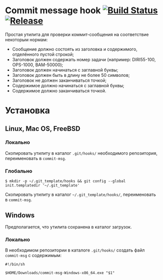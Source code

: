 # Commit message hook [![Build Status](https://travis-ci.org/itmh/commit-msg.svg?branch=master)](https://travis-ci.org/itmh/commit-msg) [![Release](https://img.shields.io/github/release/itmh/commit-msg.svg)](https://github.com/itmh/commit-msg/releases/latest)

Простая утилита для проверки коммит-сообщения на соответствие некоторым нормам:

* Сообщение должно состоять из заголовка и содержимого, отделённого пустой строкой;
* Заголовок должен содержать номер задачи (например: DIRI55-100, OPS-1000, BAM-50000);
* Заголовок должен начинаться с заглавной буквы;
* Заголовок должен быть в длину не более 50 символов;
* Заголовок не должен заканчиваться точкой;
* Содержимое должно начинаться с заглавной буквы;
* Содержимое должно заканчиваться точкой.

# Установка

## Linux, Mac OS, FreeBSD

### Локально

Скопировать утилиту в каталог `.git/hooks/` необходимого репозитория, переименовать в `commit-msg`.

### Глобально

```
$ mkdir -p ~/.git_template/hooks && git config --global init.templatedir '~/.git_template'
```

Скопировать утилиту в каталог `~/.git_template/hooks/`, переименовать в `commit-msg`.

## Windows

Предполагается, что утилита сохранена в каталог загрузок.

### Локально

В необходимом репозитории в каталоге `.git/hooks/` создать файл `commit-msg` с содержимым:

```
#!/bin/sh

$HOME/Downloads/commit-msg-Windows-x86_64.exe "$1"
```
